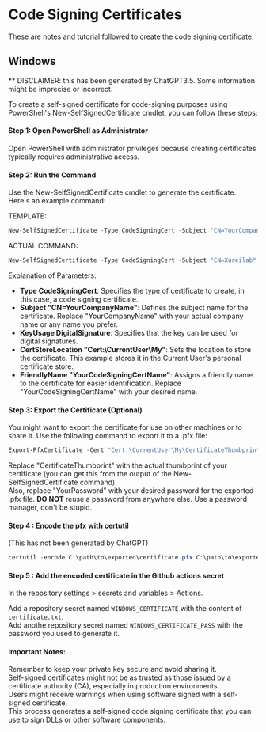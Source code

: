 # Code Signing Certificates

These are notes and tutorial followed to create the code signing certificate.

## Windows
** DISCLAIMER: this has been generated by ChatGPT3.5. Some information might be imprecise or incorrect. 

To create a self-signed certificate for code-signing purposes using PowerShell's New-SelfSignedCertificate cmdlet, you can follow these steps:

#### Step 1: Open PowerShell as Administrator
Open PowerShell with administrator privileges because creating certificates typically requires administrative access.

#### Step 2: Run the Command
Use the New-SelfSignedCertificate cmdlet to generate the certificate. Here's an example command:

TEMPLATE: 
```powershell
New-SelfSignedCertificate -Type CodeSigningCert -Subject "CN=YourCompanyName" -KeyUsage DigitalSignature -CertStoreLocation "Cert:\CurrentUser\My" -FriendlyName "YourCodeSigningCertName"
```

ACTUAL COMMAND:
```powershell
New-SelfSignedCertificate -Type CodeSigningCert -Subject "CN=Xureilab" -KeyUsage DigitalSignature -CertStoreLocation "Cert:\CurrentUser\My" -FriendlyName "ShadertasticCert"
```

Explanation of Parameters:
- **Type CodeSigningCert**: Specifies the type of certificate to create, in this case, a code signing certificate.
- **Subject "CN=YourCompanyName"**: Defines the subject name for the certificate. Replace "YourCompanyName" 
  with your actual company name or any name you prefer.
- **KeyUsage DigitalSignature**: Specifies that the key can be used for digital signatures.
- **CertStoreLocation "Cert:\CurrentUser\My"**: Sets the location to store the certificate. 
  This example stores it in the Current User's personal certificate store.
- **FriendlyName "YourCodeSigningCertName"**: Assigns a friendly name to the certificate for easier identification.
  Replace "YourCodeSigningCertName" with your desired name.

#### Step 3: Export the Certificate (Optional)
You might want to export the certificate for use on other machines or to share it.
Use the following command to export it to a .pfx file:

```powershell
Export-PfxCertificate -Cert "Cert:\CurrentUser\My\CertificateThumbprint" -FilePath "C:\path\to\exported\certificate.pfx" -Password (ConvertTo-SecureString -String "YourPassword" -Force -AsPlainText)
```

Replace "CertificateThumbprint" with the actual thumbprint of your certificate 
(you can get this from the output of the New-SelfSignedCertificate command).  
Also, replace "YourPassword" with your desired password for the exported .pfx file. 
**DO NOT** reuse a password from anywhere else. Use a password manager, don't be stupid.

#### Step 4 : Encode the pfx with certutil
(This has not been generated by ChatGPT)
```powershell
certutil -encode C:\path\to\exported\certificate.pfx C:\path\to\exported\certificate.txt
```

#### Step 5 : Add the encoded certificate in the Github actions secret
In the repository settings > secrets and variables > Actions.  

Add a repository secret named `WINDOWS_CERTIFICATE` with the content of `certificate.txt`.  
Add anothe repository secret named `WINDOWS_CERTIFICATE_PASS` with the password you used to generate it.

#### Important Notes:
Remember to keep your private key secure and avoid sharing it.  
Self-signed certificates might not be as trusted as those issued by a certificate authority (CA), especially in production environments.   
Users might receive warnings when using software signed with a self-signed certificate.  
This process generates a self-signed code signing certificate that you can use to sign DLLs or other software components.
